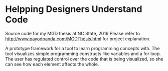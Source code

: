 # Helpping Designers Understand Code
Source code for my MGD thesis at NC State, 2016
Please refer to http://www.payodpanda.com/MGDThesis.html for project explanation.

A prototype framework for a tool to learn programming concepts with. The tool visualizes simple programming constructs like variables and a for loop. The user has regulated control over the code that is being visualized, so she can see how each element affects the whole.
